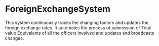# ForeignExchangeSystem
This system continuously tracks the changing factors and updates the foreign exchange rates. It automates the process of submission of Total value Equivalents of all the officers involved and updates and broadcasts changes.
